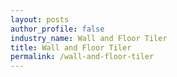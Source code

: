 ```yaml
---
layout: posts 
author_profile: false 
industry_name: Wall and Floor Tiler
title: Wall and Floor Tiler
permalink: /wall-and-floor-tiler
---
```

